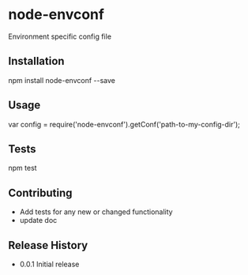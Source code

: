 # node-envconf
Environment specific config file


## Installation

  npm install node-envconf --save
  
  
## Usage

  var config = require('node-envconf').getConf('path-to-my-config-dir');
  
  
## Tests

  npm test


## Contributing

* Add tests for any new or changed functionality
* update doc

## Release History

* 0.0.1 Initial release
